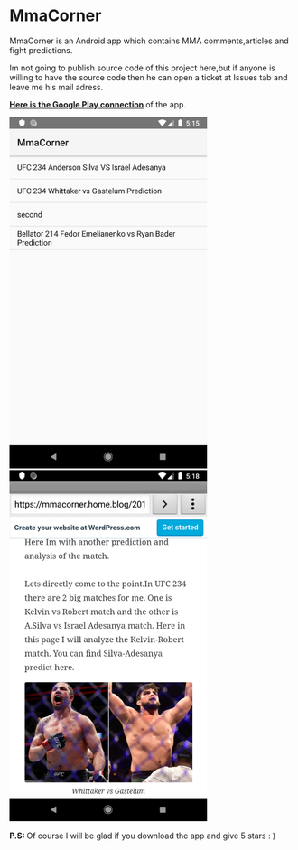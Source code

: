 # MmaCorner

MmaCorner is an Android app which contains MMA comments,articles and fight predictions.

Im not going to publish source code of this project here,but if anyone is willing to have the source code then he can open a ticket at Issues tab and leave me his mail adress.
<br>

 <b> [Here is the Google Play connection](https://play.google.com/store/apps/details?id=com.metalsoft.mmacorner) </b>  of the app.

<img src="/First.png"  width= "350">

<img src="/2.png"  width= "350">


<br>

<b> P.S: </b> Of course I will be glad if you download the app and give 5 stars   : ) 


